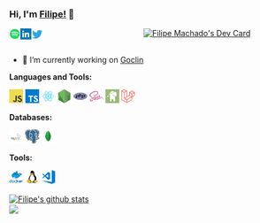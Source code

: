 ### Hi, I'm [Filipe!](https://filipe-machado.github.io) 👋

<div style="display: flex; flex-direction: row">

<div width="50%">

<a href="https://open.spotify.com/user/axfilipe777">
  <img align="left" alt="Filipe Machado | Spotify" width="20px" src="https://raw.githubusercontent.com/filipe-machado/filipe-machado/main/assets/spotify.png" />
</a>
<a href="https://www.linkedin.com/in/axfilipe/">
  <img align="left" alt="Filipe Machado | LinkedIn" width="20px" src="https://raw.githubusercontent.com/filipe-machado/filipe-machado/main/assets/linkedin.png" />
</a>
<a href="https://twitter.com/go_horser">
  <img align="left" alt="Filipe Machado | Twitter" width="21px" src="https://raw.githubusercontent.com/filipe-machado/filipe-machado/main/assets/twitter.svg" />
</a>

<br />
<br />

- 🔭 I’m currently working on [Goclin](https://goclin.com/)

**Languages and Tools:**  

<code><img height="25" src="https://raw.githubusercontent.com/github/explore/80688e429a7d4ef2fca1e82350fe8e3517d3494d/topics/javascript/javascript.png"></code>
<code><img height="25" src="https://raw.githubusercontent.com/github/explore/80688e429a7d4ef2fca1e82350fe8e3517d3494d/topics/typescript/typescript.png"></code>
<code><img height="25" src="https://raw.githubusercontent.com/github/explore/80688e429a7d4ef2fca1e82350fe8e3517d3494d/topics/react/react.png"></code>
<code><img height="25" src="https://raw.githubusercontent.com/github/explore/80688e429a7d4ef2fca1e82350fe8e3517d3494d/topics/nodejs/nodejs.png"></code>
<code><img height="25" src="https://raw.githubusercontent.com/github/explore/ccc16358ac4530c6a69b1b80c7223cd2744dea83/topics/php/php.png"></code>
<code><img height="25" src="https://raw.githubusercontent.com/github/explore/80688e429a7d4ef2fca1e82350fe8e3517d3494d/topics/sass/sass.png"></code>
<code><img height="25" src="https://raw.githubusercontent.com/filipe-machado/filipe-machado/main/assets/slim.jpg"></code>
<code><img height="25" src="https://raw.githubusercontent.com/filipe-machado/filipe-machado/main/assets/laravel.png"></code>

**Databases:**  

<code><img height="25" src="https://raw.githubusercontent.com/github/explore/80688e429a7d4ef2fca1e82350fe8e3517d3494d/topics/mysql/mysql.png"></code>
<code><img height="25" src="https://raw.githubusercontent.com/github/explore/80688e429a7d4ef2fca1e82350fe8e3517d3494d/topics/postgresql/postgresql.png"></code>
<code><img height="25" src="https://raw.githubusercontent.com/filipe-machado/filipe-machado/main/assets/mongodb.png"></code>

**Tools:**  

<code><img height="25" src="https://raw.githubusercontent.com/github/explore/80688e429a7d4ef2fca1e82350fe8e3517d3494d/topics/docker/docker.png"></code>
<code><img height="25" src="https://raw.githubusercontent.com/github/explore/80688e429a7d4ef2fca1e82350fe8e3517d3494d/topics/linux/linux.png"></code>
<code><img height="25" src="https://raw.githubusercontent.com/filipe-machado/filipe-machado/main/assets/vscode.png"></code>

<a href="https://github.com/filipe-machado">
  <img align="center" src="https://github-readme-stats.vercel.app/api?username=filipe-machado&show_icons=true&include_all_commits=true&theme=monokai" alt="Filipe's github stats" />
</a>
<br />
<a href="https://github.com/filipe-machado">
  <img align="center" src="https://github-readme-stats.vercel.app/api/top-langs/?username=filipe-machado&layout=compact&theme=monokai" />
</a>

</div>

<div width="33%">
  <a href="https://app.daily.dev/filipe_machado"><img src="https://api.daily.dev/devcards/c2725f3df2f748a8a12bf9f4d65038d7.png?r=1ib" width="400" alt="Filipe Machado's Dev Card"/></a>
</div>

</div>
